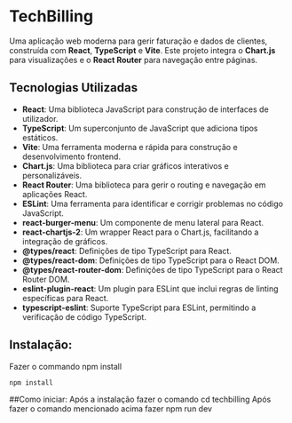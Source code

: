 # TechBilling

Uma aplicação web moderna para gerir faturação e dados de clientes, construída com **React**, **TypeScript** e **Vite**. Este projeto integra o **Chart.js** para visualizações e o **React Router** para navegação entre páginas.

## Tecnologias Utilizadas

- **React**: Uma biblioteca JavaScript para construção de interfaces de utilizador.
- **TypeScript**: Um superconjunto de JavaScript que adiciona tipos estáticos.
- **Vite**: Uma ferramenta moderna e rápida para construção e desenvolvimento frontend.
- **Chart.js**: Uma biblioteca para criar gráficos interativos e personalizáveis.
- **React Router**: Uma biblioteca para gerir o routing e navegação em aplicações React.
- **ESLint**: Uma ferramenta para identificar e corrigir problemas no código JavaScript.
- **react-burger-menu**: Um componente de menu lateral para React.
- **react-chartjs-2**: Um wrapper React para o Chart.js, facilitando a integração de gráficos.
- **@types/react**: Definições de tipo TypeScript para React.
- **@types/react-dom**: Definições de tipo TypeScript para o React DOM.
- **@types/react-router-dom**: Definições de tipo TypeScript para o React Router DOM.
- **eslint-plugin-react**: Um plugin para ESLint que inclui regras de linting específicas para React.
- **typescript-eslint**: Suporte TypeScript para ESLint, permitindo a verificação de código TypeScript.

## Instalação:
Fazer o commando npm install

```bash
npm install
```

##Como iniciar:
Após a instalação fazer o comando cd techbilling
Após fazer o comando mencionado acima fazer npm run dev



